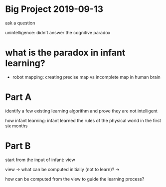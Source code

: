 # Big Project 2019-09-13

ask a question

unintelligence: didn't answer the cognitive paradox

# what is the paradox in infant learning?

- robot mapping: creating precise map vs incomplete map in human brain

# Part A

identify a few existing learning algorithm and prove they are not intelligent

how infant learning: infant learned the rules of the physical world in the first six months

# Part B

start from the input of infant: view

view -> what can be computed initially (not to learn)? ->

how can be computed from the view to guide the learning process?